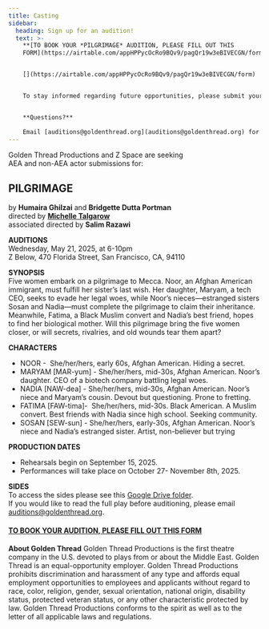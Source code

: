 ```yaml
---
title: Casting
sidebar:
  heading: Sign up for an audition!
  text: >-
    **[T﻿O BOOK YOUR *PILGRIMAGE* AUDITION, PLEASE FILL OUT THIS
    FORM](https://airtable.com/appHPPycOcRo9BQv9/pagQr19w3eBIVECGN/form)**


    [](https://airtable.com/appHPPycOcRo9BQv9/pagQr19w3eBIVECGN/form)


    To stay informed regarding future opportunities, please submit your information to our [database!](https://airtable.com/appHPPycOcRo9BQv9/pagYRqTaupLCmdbJB/form)


    **Questions?**

    Email [auditions@goldenthread.org](auditions@goldenthread.org) for any inquiries.
---
```

Golden Thread Productions and Z Space are seeking \
AEA and non-AEA actor submissions for: 

## PILGRIMAGE

by **Humaira Ghilzai** and **Bridgette Dutta Portman**\
directed by **[Michelle Talgarow](mailto:mtalgarow@hotmail.com)**\
associated directed by **Salim Razawi**

**AUDITIONS**\
Wednesday, May 21, 2025, at 6-10pm\
Z Below, 470 Florida Street, San Francisco, CA, 94110

**SYNOPSIS**\
Five women embark on a pilgrimage to Mecca. Noor, an Afghan American immigrant, must fulfill her sister’s last wish. Her daughter, Maryam, a tech CEO, seeks to evade her legal woes, while Noor’s nieces—estranged sisters Sosan and Nadia—must complete the pilgrimage to claim their inheritance. Meanwhile, Fatima, a Black Muslim convert and Nadia’s best friend, hopes to find her biological mother. Will this pilgrimage bring the five women closer, or will secrets, rivalries, and old wounds tear them apart? 

**CHARACTERS**

* NOOR -  She/her/hers, early 60s, Afghan American. Hiding a secret.
* MARYAM \[MAR-yum] - She/her/hers, mid-30s, Afghan American. Noor’s daughter. CEO of a biotech company battling legal woes.
* NADIA \[NAW-dea] - She/her/hers, mid-30s, Afghan American. Noor’s niece and Maryam’s cousin. Devout but questioning. Prone to fretting.
* FATIMA \[FAW-tima]-  She/her/hers, mid-30s. Black American. A Muslim convert. Best friends with Nadia since high school. Seeking community.
* SOSAN \[SEW-sun] - She/her/hers, early-30s, Afghan American. Noor’s niece and Nadia’s estranged sister. Artist, non-believer but trying

**PRODUCTION DATES**

* Rehearsals begin on September 15, 2025. 
* Performances will take place on October 27- November 8th, 2025.

**S﻿IDES**\
To access the sides please see this [Google Drive folder](https://drive.google.com/drive/folders/1gCiNkOYB0b4s231M5aCQiYQXC_UOZfzd?usp=drive_link). \
If you would like to read the full play before auditioning, please email [auditions@goldenthread.org](mailto:auditions@goldenthread.org). 



#### **[T﻿O BOOK YOUR AUDITION, PLEASE FILL OUT THIS FORM](https://airtable.com/appHPPycOcRo9BQv9/pagQr19w3eBIVECGN/form)**



**About Golden Thread** 
Golden Thread Productions is the first theatre company in the U.S. devoted to plays from or about the Middle East. Golden Thread is an equal-opportunity employer. Golden Thread Productions prohibits discrimination and harassment of any type and affords equal employment opportunities to employees and applicants without regard to race, color, religion, gender, sexual orientation, national origin, disability status, protected veteran status, or any other characteristic protected by law. Golden Thread Productions conforms to the spirit as well as to the letter of all applicable laws and regulations.